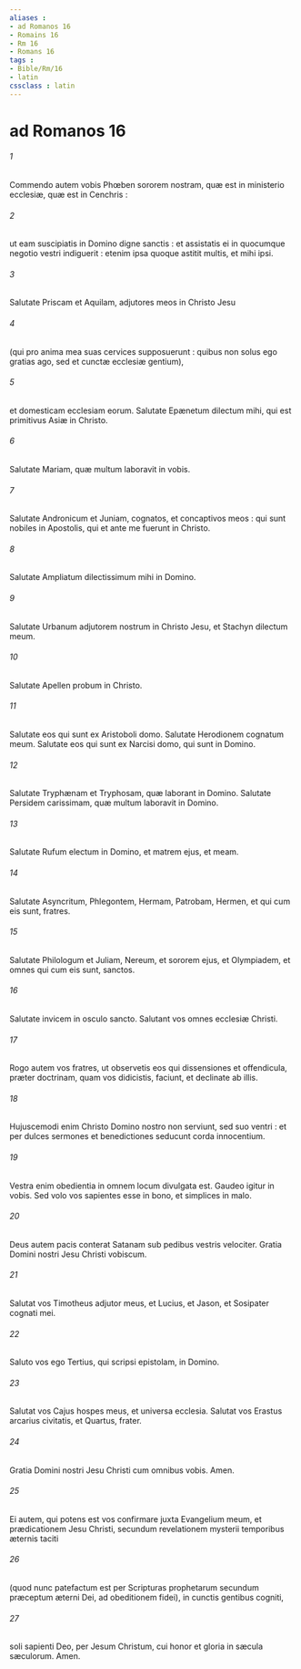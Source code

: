 ```yaml
---
aliases : 
- ad Romanos 16
- Romains 16
- Rm 16
- Romans 16
tags : 
- Bible/Rm/16
- latin
cssclass : latin
---
```


# ad Romanos 16

###### 1
Commendo autem vobis Phœben sororem nostram, quæ est in ministerio ecclesiæ, quæ est in Cenchris :
###### 2
ut eam suscipiatis in Domino digne sanctis : et assistatis ei in quocumque negotio vestri indiguerit : etenim ipsa quoque astitit multis, et mihi ipsi.
###### 3
Salutate Priscam et Aquilam, adjutores meos in Christo Jesu
###### 4
(qui pro anima mea suas cervices supposuerunt : quibus non solus ego gratias ago, sed et cunctæ ecclesiæ gentium),
###### 5
et domesticam ecclesiam eorum. Salutate Epænetum dilectum mihi, qui est primitivus Asiæ in Christo.
###### 6
Salutate Mariam, quæ multum laboravit in vobis.
###### 7
Salutate Andronicum et Juniam, cognatos, et concaptivos meos : qui sunt nobiles in Apostolis, qui et ante me fuerunt in Christo.
###### 8
Salutate Ampliatum dilectissimum mihi in Domino.
###### 9
Salutate Urbanum adjutorem nostrum in Christo Jesu, et Stachyn dilectum meum.
###### 10
Salutate Apellen probum in Christo.
###### 11
Salutate eos qui sunt ex Aristoboli domo. Salutate Herodionem cognatum meum. Salutate eos qui sunt ex Narcisi domo, qui sunt in Domino.
###### 12
Salutate Tryphænam et Tryphosam, quæ laborant in Domino. Salutate Persidem carissimam, quæ multum laboravit in Domino.
###### 13
Salutate Rufum electum in Domino, et matrem ejus, et meam.
###### 14
Salutate Asyncritum, Phlegontem, Hermam, Patrobam, Hermen, et qui cum eis sunt, fratres.
###### 15
Salutate Philologum et Juliam, Nereum, et sororem ejus, et Olympiadem, et omnes qui cum eis sunt, sanctos.
###### 16
Salutate invicem in osculo sancto. Salutant vos omnes ecclesiæ Christi.
###### 17
Rogo autem vos fratres, ut observetis eos qui dissensiones et offendicula, præter doctrinam, quam vos didicistis, faciunt, et declinate ab illis.
###### 18
Hujuscemodi enim Christo Domino nostro non serviunt, sed suo ventri : et per dulces sermones et benedictiones seducunt corda innocentium.
###### 19
Vestra enim obedientia in omnem locum divulgata est. Gaudeo igitur in vobis. Sed volo vos sapientes esse in bono, et simplices in malo.
###### 20
Deus autem pacis conterat Satanam sub pedibus vestris velociter. Gratia Domini nostri Jesu Christi vobiscum.
###### 21
Salutat vos Timotheus adjutor meus, et Lucius, et Jason, et Sosipater cognati mei.
###### 22
Saluto vos ego Tertius, qui scripsi epistolam, in Domino.
###### 23
Salutat vos Cajus hospes meus, et universa ecclesia. Salutat vos Erastus arcarius civitatis, et Quartus, frater.
###### 24
Gratia Domini nostri Jesu Christi cum omnibus vobis. Amen.
###### 25
Ei autem, qui potens est vos confirmare juxta Evangelium meum, et prædicationem Jesu Christi, secundum revelationem mysterii temporibus æternis taciti
###### 26
(quod nunc patefactum est per Scripturas prophetarum secundum præceptum æterni Dei, ad obeditionem fidei), in cunctis gentibus cogniti,
###### 27
soli sapienti Deo, per Jesum Christum, cui honor et gloria in sæcula sæculorum. Amen.
